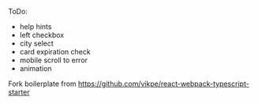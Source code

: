 ToDo:
- help hints
- left checkbox
- city select
- card expiration check
- mobile scroll to error
- animation

Fork boilerplate from https://github.com/vikpe/react-webpack-typescript-starter
